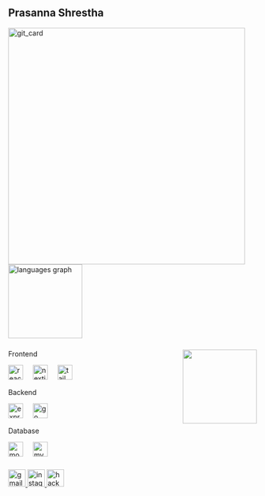 <h2 align="left"> Prasanna Shrestha</h2>


<div align="left">
  <img src="https://gitrepocard.vercel.app/api/repodata?owner=prasannashrestha011&repo=Api-Testing-" alt="git_card" style="width:480px;"/>
  <img src="https://github-readme-stats.vercel.app/api/top-langs?username=prasannashrestha011&locale=en&hide_title=false&layout=compact&card_width=320&langs_count=5&theme=dracula&hide_border=false" height="150" alt="languages graph"  />
</div>

###

<img align="right" height="150" src="https://www.icegif.com/wp-content/uploads/2023/05/icegif-567.gif"  />

###

<div align="left">
  <p>Frontend</p>
  <img src="https://img.shields.io/badge/React-61DAFB?logo=react&logoColor=black&style=for-the-badge" height="30" alt="react logo"  />
  <img width="12"/>
  <img src="https://img.shields.io/badge/Next.js-000000?logo=nextdotjs&logoColor=white&style=for-the-badge" height="30" alt="nextjs logo"  />
  <img width="12" />
    <img src="https://img.shields.io/badge/Tailwind CSS-06B6D4?logo=tailwindcss&logoColor=black&style=for-the-badge" height="30" alt="tailwindcss logo"  />
  <img width="12" />
  <p>Backend</p>
  <img src="https://img.shields.io/badge/Express-000000?logo=express&logoColor=white&style=for-the-badge" height="30" alt="express logo"  />
  <img width="12" />
    <img src="https://img.shields.io/badge/Go-00ADD8?logo=go&logoColor=white&style=for-the-badge" height="30" alt="go logo"  />
   <img width="12 />
   <img src="https://cdn.simpleicons.org/socketdotio/010101" />
  <img width="12" />
  <p>Database</p>
  <img src="https://img.shields.io/badge/MongoDB-47A248?logo=mongodb&logoColor=white&style=for-the-badge" height="30" alt="mongodb logo"  />
  <img width="12" />
 <img src="https://img.shields.io/badge/MySQL-4479A1?logo=mysql&logoColor=white&style=for-the-badge" height="30" alt="mysql logo"  />

</div>

###

<div align="left">
  <a href="shresthaprashanna27@gmail.com" target="_blank">
    <img src="https://img.shields.io/static/v1?message=Gmail&logo=gmail&label=&color=D14836&logoColor=white&labelColor=&style=for-the-badge" height="35" alt="gmail logo"  />
  </a>
  <a href="https://www.instagram.com/prashanna_sth/" target="_blank">
    <img src="https://img.shields.io/static/v1?message=Instagram&logo=instagram&label=&color=E4405F&logoColor=white&labelColor=&style=for-the-badge" height="35" alt="instagram logo"  />
  </a>
  <a href="https://www.hackerrank.com/profile/shresthaprashan4" target="_blank">
    <img src="https://img.shields.io/static/v1?message=HackerRank&logo=hackerrank&label=&color=2EC866&logoColor=white&labelColor=&style=for-the-badge" height="35" alt="hackerrank logo"  />
  </a>
  
</div>



###



###

